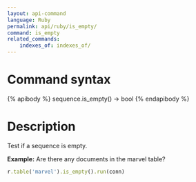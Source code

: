 ```yaml
---
layout: api-command 
language: Ruby
permalink: api/ruby/is_empty/
command: is_empty 
related_commands:
    indexes_of: indexes_of/
---
```


# Command syntax #

{% apibody %}
sequence.is_empty() &rarr; bool
{% endapibody %}

# Description #

Test if a sequence is empty.

__Example:__ Are there any documents in the marvel table?

```rb
r.table('marvel').is_empty().run(conn)
```


